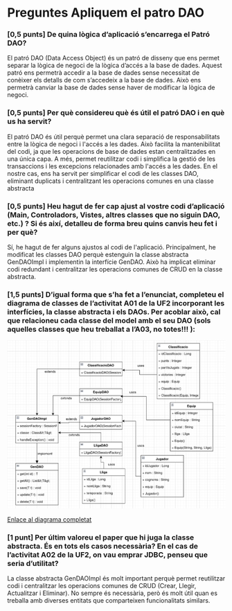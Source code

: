 # Preguntes Apliquem el patro DAO

### [0,5 punts] De quina lògica d’aplicació s’encarrega el Patró DAO?
El patró DAO (Data Access Object) és un patró de disseny que ens permet separar la lògica de negoci de la lògica d’accés a la base de dades. Aquest patró ens permetrà accedir a la base de dades sense necessitat de conèixer els detalls de com s’accedeix a la base de dades. Això ens permetrà canviar la base de dades sense haver de modificar la lògica de negoci.

### [0,5 punts] Per què considereu què és útil el patró DAO i en què us ha servit?

El patró DAO és útil perquè permet una clara separació de responsabilitats entre la lògica de negoci i l'accés a les dades. Això facilita la mantenibilitat del codi, ja que les operacions de base de dades estan centralitzades en una única capa. A més, permet reutilitzar codi i simplifica la gestió de les transaccions i les excepcions relacionades amb l'accés a les dades. En el nostre cas, ens ha servit per simplificar el codi de les classes DAO, eliminant duplicats i centralitzant les operacions comunes en una classe abstracta

### [0,5 punts] Heu hagut de fer cap ajust al vostre codi d’aplicació (Main, Controladors, Vistes, altres classes que no siguin DAO, etc.) ? Si és així, detalleu de forma breu quins canvis heu fet i per què?

Sí, he hagut de fer alguns ajustos al codi de l'aplicació. Principalment, he modificat les classes DAO perquè estenguin la classe abstracta GenDAOImpl i implementin la interfície GenDAO. Això ha implicat eliminar codi redundant i centralitzar les operacions comunes de CRUD en la classe abstracta.

### [1,5 punts] D’igual forma que s’ha fet a l’enunciat, completeu el diagrama de classes de l’activitat A01 de la UF2 incorporant les interfícies, la classe abstracta i els DAOs. Per acoblar això, cal que relacioneu cada classe del model amb el seu DAO (sols aquelles classes que heu treballat a l’A03, no totes!!! ):

![Diagrama de classes de l'activitat A01 de la UF2](diagrama.png)

[Enlace al diagrama completat](https://drive.google.com/file/d/17-Y3E16gByFvUg6mhNjir5SOeA-4Pg4v/view?usp=sharing)

### [1 punt] Per últim valoreu el paper que hi juga la classe abstracta. És en tots els casos necessària? En el cas de l’activitat A02 de la UF2, on vau emprar JDBC, penseu que seria d’utilitat?   

La classe abstracta GenDAOImpl és molt important perquè permet reutilitzar codi i centralitzar les operacions comunes de CRUD (Crear, Llegir, Actualitzar i Eliminar). No sempre és necessària, però és molt útil quan es treballa amb diverses entitats que comparteixen funcionalitats similars.